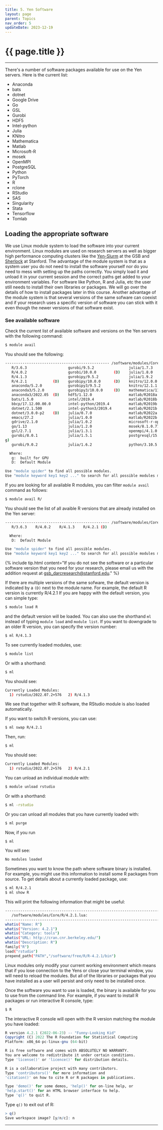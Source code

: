 ```yaml
---
title: 5. Yen Software
layout: page 
parent: Topics 
nav_order: 5
updateDate: 2023-12-19
---
```


# {{ page.title }}
---
There's a number of software packages available for use on the Yen servers.  Here is the current list:

* Anaconda
* bats
* dotnet
* Google Drive
* Go
* GSL
* Gurobi
* HDF5
* Intel-python
* Julia
* KNitro
* Mathematica
* Matlab
* Microsoft-R
* mosek
* OpenMPI
* PostgreSQL
* Python
* PyTorch
* R
* rclone
* RStudio
* SAS
* Singularity
* Stata
* Tensorflow
* Tomlab

## Loading the appropriate software

We use Linux module system to load the software into your current environment. Linux modules are used on research servers
as well as bigger high performance computing clusters like the <a href="/yen/scheduler.html" target="_blank">Yen-Slurm</a> at the GSB and <a href="https://www.sherlock.stanford.edu/" target="_blank">Sherlock</a> at Stanford. 
The advantage of the module system is that as a system user you do not need to install the software yourself nor do you need to mess with setting up the paths correctly. 
You simply load it and unload it in your current session and the correct paths get added to your environment variables. For software like
Python, R and Julia, etc the user still needs to install their own libraries or packages. We will go over the details of how
to install packages later in this course. Another advantage of the module system is that several versions of the same sofware
can coexist and if your research uses a specific version of software you can stick with it even though the newer versions of that software exist.

### See available software

Check the current list of available software and versions on the Yen servers with the following command:


```bash
$ module avail
```

You should see the following:
```bash
------------------------------------------------ /software/modules/Core -------------------------------------------------
   R/3.6.3                   gurobi/9.5.2                julia/1.7.3                   python/3.10.11
   R/4.0.2                   gurobi/10.0.0        (D)    julia/1.8.0                   python/3.11.3
   R/4.1.3                   gurobipy/9.5.2              julia/1.9.2            (D)    pytorch/2.0.1         (g)
   R/4.2.1            (D)    gurobipy/10.0.0      (D)    knitro/12.0.0                 rclone/1.47.0
   anaconda/5.2.0            gurobipy3/9.5.2             knitro/12.1.1          (D)    rclone/1.54.0
   anaconda3/5.2.0           gurobipy3/10.0.0     (D)    mathematica/11.2              rclone/1.60.0
   anaconda3/2022.05  (D)    hdf5/1.12.0                 matlab/R2018a                 rclone/1.62.2
   bats/1.5.0                intel/2019.4                matlab/R2018b                 rclone/1.63.1         (D)
   bbcp/17.12.00.00.0        intel-python/2019.4         matlab/R2019b                 rstudio/1.1.463
   dotnet/2.1.500            intel-python3/2019.4        matlab/R2021b                 rstudio/2022.07.2+576 (D)
   dotnet/3.0.0-p2    (D)    julia/0.7.0                 matlab/R2022a                 sas/9.4
   emacs/27.2                julia/1.0.0                 matlab/R2022b          (D)    singularity/3.4.0
   gdrive/2.1.0              julia/1.0.2                 microsoft-r-open/3.5.3        stata/16
   go/1.13                   julia/1.2.0                 mosek/8.1.0.77                stata/17              (D)
   gsl/2.7.1                 julia/1.3.1                 openmpi/4.1.0                 stata/18
   gurobi/8.0.1              julia/1.5.1                 postgresql/15.1        (g)    tensorflow/2          (
g)
   gurobi/9.0.2              julia/1.6.2                 python/3.10.5          (D)    tomlab/8.8

  Where:
   g:  built for GPU
   D:  Default Module

Use "module spider" to find all possible modules.
Use "module keyword key1 key2 ..." to search for all possible modules matching any of the "keys".
```

If you are looking for all available R modules, you can filter `module avail` command as follows:

```bash
$ module avail R/
```

You should see the list of all avaible R versions that are already installed on the Yen server:

```bash
------------------------------------------------ /software/modules/Core -------------------------------------------------
   R/3.6.3    R/4.0.2    R/4.1.3    R/4.2.1 (D)

  Where:
   D:  Default Module

Use "module spider" to find all possible modules.
Use "module keyword key1 key2 ..." to search for all possible modules matching any of the "keys".
```

{% include tip.html content="If you do not see the software or a particular software version that you need for your research,
please email us with the addition request at [gsb_darcresearch@stanford.edu](mailto:gsb_darcresearch@stanford.edu)." %}

If there are multiple versions of the same sofware, the default version is indicated by a `(D)` next to the module name. 
For example, the default R version is currently R/4.2.1 If you are happy with the default version, you can simple type:

```bash
$ module load R
```

and the default version will be loaded. You can also use the shorthand `ml` instead of typing `module load` and `module list`. 
If you want to downgrade to an older R version, you
can specify the version number:

```bash
$ ml R/4.1.3
```

To see currently loaded modules, use:

```bash
$ module list
```

Or with a shorthand:
```bash
$ ml
```

You should see:

```bash
Currently Loaded Modules:
  1) rstudio/2022.07.2+576   2) R/4.1.3
```

We see that together with R software, the RStudio module is also loaded automatically.

If you want to switch R versions, you can use:

```bash
$ ml swap R/4.2.1
```

Then, run:
```bash
$ ml
```

You should see:

```bash
Currently Loaded Modules:
  1) rstudio/2022.07.2+576   2) R/4.2.1 
```

You can unload an individual module with:

```bash
$ module unload rstudio
```

Or with a shorthand:
```bash
$ ml -rstudio
```
Or you can unload all modules that you have currently loaded with:

```bash
$ ml purge
```

Now, if you run 

```bash
$ ml
```

You will see:

```bash
No modules loaded
```

Sometimes you want to know the path where software binary is installed. For example, you might use this information 
to install some R packages from source. To get details about a currently loaded package, use:

```bash
$ ml R/4.2.1
$ ml show R
```

This will print the following information that might be useful:

```bash
--------------------------------------------------------------------------------------------------
   /software/modules/Core/R/4.2.1.lua:
---------------------------------------------------------------------------------------------------
whatis("Name: R")
whatis("Version: 4.2.1")
whatis("Category: tools")
whatis("URL: http://cran.cnr.berkeley.edu/")
whatis("Description: R")
family("R")
load("rstudio")
prepend_path("PATH","/software/free/R/R-4.2.1/bin")
```

Linux modules only modify your current working environment which means that if you lose connection to the Yens or close your terminal window,
you will need to reload the modules. But all of the libraries or packages that you have installed as a user will persist and 
only need to be installed once.

Once the software you want to use is loaded, the binary is available for you to use from the command line. 
For example, if you want to install R packages or run interactive R console, type:

```bash
$ R
```

The interactive R console will open with the R version matching the module you have loaded:

```R
R version 4.2.1 (2022-06-23) -- "Funny-Looking Kid"
Copyright (C) 2022 The R Foundation for Statistical Computing
Platform: x86_64-pc-linux-gnu (64-bit)

R is free software and comes with ABSOLUTELY NO WARRANTY.
You are welcome to redistribute it under certain conditions.
Type 'license()' or 'licence()' for distribution details.

R is a collaborative project with many contributors.
Type 'contributors()' for more information and
'citation()' on how to cite R or R packages in publications.

Type 'demo()' for some demos, 'help()' for on-line help, or
'help.start()' for an HTML browser interface to help.
Type 'q()' to quit R.
```

Type `q()` to exit out of R:

```R
> q()
Save workspace image? [y/n/c]: n
```

---
<a href="/gettingStarted/4_login.html"><span class="glyphicon glyphicon-menu-left fa-lg" style="float: left;"/></a> <a href="/gettingStarted/6_filesystem.html"><span class="glyphicon glyphicon-menu-right fa-lg" style="float: right;"/></a>
